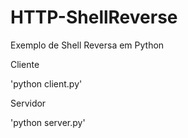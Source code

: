 # HTTP-ShellReverse
Exemplo de Shell Reversa em Python


Cliente 

'python client.py'


Servidor

'python server.py'
